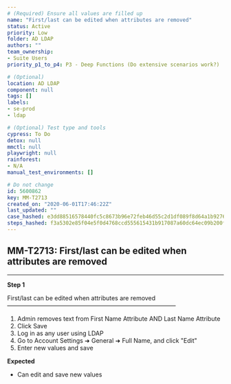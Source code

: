 ```yaml
---
# (Required) Ensure all values are filled up
name: "First/last can be edited when attributes are removed"
status: Active
priority: Low
folder: AD LDAP
authors: ""
team_ownership: 
- Suite Users
priority_p1_to_p4: P3 - Deep Functions (Do extensive scenarios work?)

# (Optional)
location: AD LDAP
component: null
tags: []
labels: 
- se-prod
- ldap

# (Optional) Test type and tools
cypress: To Do
detox: null
mmctl: null
playwright: null
rainforest: 
- N/A
manual_test_environments: []

# Do not change
id: 5600862
key: MM-T2713
created_on: "2020-06-01T17:46:22Z"
last_updated: ""
case_hashed: e3dd88516578440fc5c8673b96e72feb46d55c2d1df089f8d64a1b92766d2e1c35a7c9e9a813dcd69380376703b7a87c
steps_hashed: f3a5302e85f04e5f0d4768ccd555615431b917087a60dc64ec09b200f9bffce851c2b1c317747292ab9c694644e56986
---
```


<!-- (Auto-generated) Based on frontmatter's "key" and "name" -->

## MM-T2713: First/last can be edited when attributes are removed

---

**Step 1**

First/last can be edited when attributes are removed\
————————————————————————————

1. Admin removes text from First Name Attribute AND Last Name Attribute
2. Click Save
3. Log in as any user using LDAP
4. Go to Account Settings ➜ General ➜ Full Name, and click "Edit"
5. Enter new values and save

**Expected**

- Can edit and save new values
